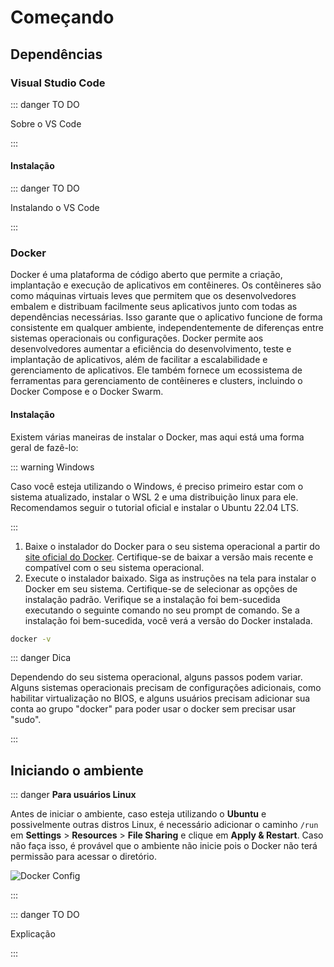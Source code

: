 # Começando

## Dependências

### Visual Studio Code

::: danger TO DO

Sobre o VS Code

:::

#### Instalação

::: danger TO DO

Instalando o VS Code

:::

### Docker

Docker é uma plataforma de código aberto que permite a criação, implantação e
execução de aplicativos em contêineres. Os contêineres são como máquinas
virtuais leves que permitem que os desenvolvedores embalem e distribuam
facilmente seus aplicativos junto com todas as dependências necessárias. Isso
garante que o aplicativo funcione de forma consistente em qualquer ambiente,
independentemente de diferenças entre sistemas operacionais ou configurações.
Docker permite aos desenvolvedores aumentar a eficiência do desenvolvimento,
teste e implantação de aplicativos, além de facilitar a escalabilidade e
gerenciamento de aplicativos. Ele também fornece um ecossistema de ferramentas
para gerenciamento de contêineres e clusters, incluindo o Docker Compose e o
Docker Swarm.

#### Instalação

Existem várias maneiras de instalar o Docker, mas aqui está uma forma geral de
fazê-lo:

::: warning Windows

Caso você esteja utilizando o Windows, é preciso primeiro estar com o sistema
atualizado, instalar o WSL 2 e uma distribuição linux para ele. Recomendamos
seguir o tutorial oficial e instalar o Ubuntu 22.04 LTS.

:::

1. Baixe o instalador do Docker para o seu sistema operacional a partir do
   [site oficial do Docker](https://www.docker.com/get-started). Certifique-se
   de baixar a versão mais recente e compatível com o seu sistema operacional.
2. Execute o instalador baixado. Siga as instruções na tela para instalar o
   Docker em seu sistema. Certifique-se de selecionar as opções de instalação
   padrão. Verifique se a instalação foi bem-sucedida executando o seguinte
   comando no seu prompt de comando. Se a instalação foi bem-sucedida, você verá
   a versão do Docker instalada.

```sh
docker -v
```

::: danger Dica

Dependendo do seu sistema operacional, alguns passos podem variar. Alguns
sistemas operacionais precisam de configurações adicionais, como habilitar
virtualização no BIOS, e alguns usuários precisam adicionar sua conta ao grupo
"docker" para poder usar o docker sem precisar usar "sudo".

:::

## Iniciando o ambiente

::: danger **Para usuários Linux**

Antes de iniciar o ambiente, caso esteja utilizando o **Ubuntu** e possivelmente outras distros Linux, 
é necessário adicionar o caminho `/run` em **Settings** > **Resources** > **File Sharing** e clique em **Apply & Restart**. 
Caso não faça isso, é provável que o ambiente não inicie pois o Docker não terá permissão para acessar o diretório.

![Docker Config](/public/images/docker_config.png)  

:::

::: danger TO DO

Explicação

:::
